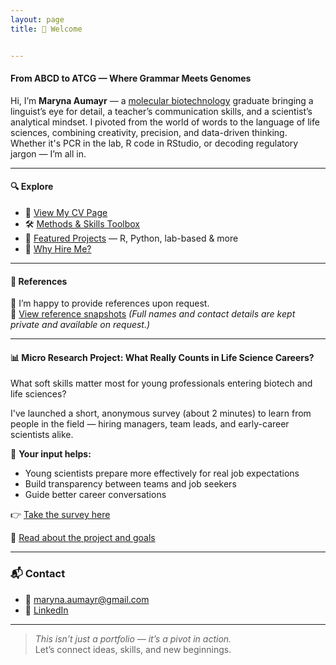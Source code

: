 ```yaml
---
layout: page
title: 👋 Welcome


---
```



#### From ABCD to ATCG — Where Grammar Meets Genomes 

Hi, I’m **Maryna Aumayr** — a [molecular biotechnology](assets/Curlum.png) graduate bringing a linguist’s eye for detail, a teacher’s communication skills, and a scientist’s analytical mindset.
I pivoted from the world of words to the language of life sciences, combining creativity, precision, and data-driven thinking.  
Whether it's PCR in the lab, R code in RStudio, or decoding regulatory jargon — I’m all in.

---

#### 🔍 Explore

- 📄 [View My CV Page](cv.md) 
- 🛠️  [Methods & Skills Toolbox](skills.md)
- 🚀 [Featured Projects](projects.md) — R, Python, lab-based & more
- 🤝 [Why Hire Me?](hireme.md)
---
#### 📄 References

📌 I’m happy to provide references upon request.  
🔗 [View reference snapshots](references.md) 
*(Full names and contact details are kept private and available on request.)*

---

#### 📊 Micro Research Project: What Really Counts in Life Science Careers?

What soft skills matter most for young professionals entering biotech and life sciences?

I've launched a short, anonymous survey (about 2 minutes) to learn from people in the field — hiring managers, team leads, and early-career scientists alike.

💬 **Your input helps:**
- Young scientists prepare more effectively for real job expectations
- Build transparency between teams and job seekers
- Guide better career conversations

👉 [Take the survey here](https://lnkd.in/dCs4Bej8)

📄 [Read about the project and goals](soft_skills_survey.md)


---

### 📬 Contact

- 📧 maryna.aumayr@gmail.com   
- 🔗 [LinkedIn](https://www.linkedin.com/in/maryna-aumayr-71110b93/)

---

> _This isn’t just a portfolio — it’s a pivot in action._  
Let’s connect ideas, skills, and new beginnings.
